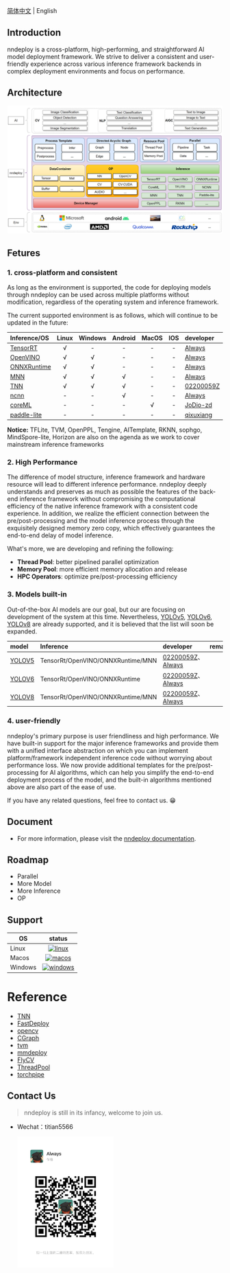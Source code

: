 
[简体中文](README.md) | English

## Introduction
nndeploy is a cross-platform, high-performing, and straightforward AI model deployment framework. We strive to deliver a consistent and user-friendly experience across various inference framework backends in complex deployment environments and focus on performance.

## Architecture
![Architecture](docs/image/architecture.jpg)

## Fetures

### 1. cross-platform and consistent

As long as the environment is supported, the code for deploying models through nndeploy can be used across multiple platforms without modification, regardless of the operating system and inference framework.

The current supported environment is as follows, which will continue to be updated in the future:

| Inference/OS                                               | Linux | Windows | Android | MacOS |  IOS  | developer                                 | remarks |
| :--------------------------------------------------------- | :---: | :-----: | :-----: | :---: | :---: | :---------------------------------------- | :-----: |
| [TensorRT](https://github.com/NVIDIA/TensorRT)             |   √   |    -    |    -    |   -   |   -   | [Always](https://github.com/Alwaysssssss) |         |
| [OpenVINO](https://github.com/openvinotoolkit/openvino)    |   √   |    √    |    -    |   -   |   -   | [Always](https://github.com/Alwaysssssss) |         |
| [ONNXRuntime](https://github.com/microsoft/onnxruntime)    |   √   |    √    |    -    |   -   |   -   | [Always](https://github.com/Alwaysssssss) |         |
| [MNN](https://github.com/alibaba/MNN)                      |   √   |    √    |    √    |   -   |   -   | [Always](https://github.com/Alwaysssssss) |         |
| [TNN](https://github.com/Tencent/TNN)                      |   √   |    √    |    √    |   -   |   -   | [02200059Z](https://github.com/02200059Z) |         |
| [ncnn](https://github.com/Tencent/ncnn)                    |   -   |    -    |    √    |   -   |   -   | [Always](https://github.com/Alwaysssssss) |         |
| [coreML](https://github.com/apple/coremltools)             |   -   |    -    |    -    |   √   |   -   | [JoDio-zd](https://github.com/JoDio-zd)   |         |
| [paddle-lite](https://github.com/PaddlePaddle/Paddle-Lite) |   -   |    -    |    -    |   -   |   -   | [qixuxiang](https://github.com/qixuxiang) |         |

**Notice:** TFLite, TVM, OpenPPL, Tengine, AITemplate, RKNN, sophgo, MindSpore-lite, Horizon are also on the agenda as we work to cover mainstream inference frameworks

### 2. High Performance

The difference of model structure, inference framework and hardware resource will lead to different inference performance. nndeploy deeply understands and preserves as much as possible the features of the back-end inference framework without compromising the computational efficiency of the native inference framework with a consistent code experience. In addition, we realize the efficient connection between the pre/post-processing and the model inference process through the exquisitely designed memory zero copy, which effectively guarantees the end-to-end delay of model inference.

What's more, we are developing and refining the following:
* **Thread Pool**: better pipelined parallel optimization
* **Memory Pool**: more efficient memory allocation and release
* **HPC Operators**: optimize pre/post-processing efficiency

### 3. Models built-in

Out-of-the-box AI models are our goal, but our are focusing on development of the system at this time. Nevertheless, [YOLOv5](https://github.com/ultralytics/yolov5), [YOLOv6](https://github.com/meituan/YOLOv6), [YOLOv8](https://github.com/ultralytics) are already supported, and it is believed that the list will soon be expanded.

| model                                           | Inference                         | developer                                                                            | remarks |
| :---------------------------------------------- | :-------------------------------- | :----------------------------------------------------------------------------------- | :-----: |
| [YOLOV5](https://github.com/ultralytics/yolov5) | TensorRt/OpenVINO/ONNXRuntime/MNN | [02200059Z](https://github.com/02200059Z)、[Always](https://github.com/Alwaysssssss) |         |
| [YOLOV6](https://github.com/meituan/YOLOv6)     | TensorRt/OpenVINO/ONNXRuntime     | [02200059Z](https://github.com/02200059Z)、[Always](https://github.com/Alwaysssssss) |         |
| [YOLOV8](https://github.com/ultralytics)        | TensorRt/OpenVINO/ONNXRuntime/MNN | [02200059Z](https://github.com/02200059Z)、[Always](https://github.com/Alwaysssssss) |         |


### 4. user-friendly

nndeploy's primary purpose is user friendliness and high performance. We have built-in support for the major inference frameworks and provide them with a unified interface abstraction on which you can implement platform/framework independent inference code without worrying about performance loss. We now provide additional templates for the pre/post-processing for AI algorithms, which can help you simplify the end-to-end deployment process of the model, and the built-in algorithms mentioned above are also part of the ease of use.

If you have any related questions, feel free to contact us. 😁

## Document
- For more information, please visit the [nndeploy documentation](https://nndeploy-zh.readthedocs.io/zh/latest/introduction/index.html).

## Roadmap
- Parallel
- More Model
- More Inference
- OP

## Support
| OS      |                                                                      status                                                                      |
| ------- | :----------------------------------------------------------------------------------------------------------------------------------------------: |
| Linux   |  [![linux](https://ci.appveyor.com/api/projects/status/a135va7wtjot4iaw?svg=true)](https://ci.appveyor.com/project/Alwaysssssss/nndeploy-pdc3k)  |
| Macos   |     [![macos](https://ci.appveyor.com/api/projects/status/7sey9eqhfnnedqi2?svg=true)](https://ci.appveyor.com/project/Alwaysssssss/nndeploy)     |
| Windows | [![windows](https://ci.appveyor.com/api/projects/status/4gsf91utksd7v595?svg=true)](https://ci.appveyor.com/project/Alwaysssssss/nndeploy-ovpc5) |

# Reference
- [TNN](https://github.com/Tencent/TNN)
- [FastDeploy](https://github.com/PaddlePaddle/FastDeploy)
- [opencv](https://github.com/opencv/opencv)
- [CGraph](https://github.com/ChunelFeng/CGraph)
- [tvm](https://github.com/apache/tvm)
- [mmdeploy](https://github.com/open-mmlab/mmdeploy)
- [FlyCV](https://github.com/PaddlePaddle/FlyCV)
- [ThreadPool](https://github.com/progschj/ThreadPool)
- [torchpipe](https://github.com/torchpipe/torchpipe)

## Contact Us

> nndeploy is still in its infancy, welcome to join us.

* Wechat：titian5566
  
  <img align="left" src="docs/image/wechat.jpg" width="225px">
